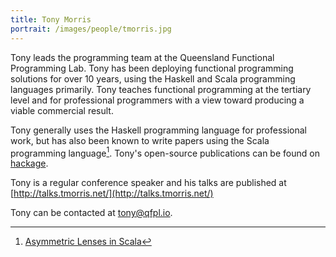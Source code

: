 ```yaml
---
title: Tony Morris
portrait: /images/people/tmorris.jpg
---
```


Tony leads the programming team at the Queensland Functional Programming Lab. Tony has been deploying functional programming solutions for over 10 years, using the Haskell and Scala programming languages primarily. Tony teaches functional programming at the tertiary level and for professional programmers with a view toward producing a viable commercial result.

Tony generally uses the Haskell programming language for professional work, but has also been known to write papers using the Scala programming language[^1]. Tony's open-source publications can be found on [hackage](https://hackage.haskell.org/user/TonyMorris).

Tony is a regular conference speaker and his talks are published at [http://talks.tmorris.net/](http://talks.tmorris.net/)

Tony can be contacted at [tony@qfpl.io](mailto:tony@qfpl.io).

[^1]: [Asymmetric Lenses in Scala](http://days2012.scala-lang.org/sites/days2012/files/morris_lenses.pdf)
